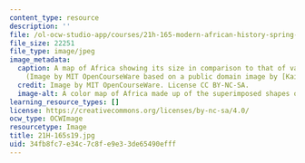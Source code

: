 ```yaml
---
content_type: resource
description: ''
file: /ol-ocw-studio-app/courses/21h-165-modern-african-history-spring-2019/34fb8fc7e34c7c8fe9e33de65490efff_21H-165s19.jpg
file_size: 22251
file_type: image/jpeg
image_metadata:
  caption: A map of Africa showing its size in comparison to that of various countries.
    (Image by MIT OpenCourseWare based on a public domain image by [Kai Krause](http://kai.sub.blue/images/True-Size-of-Africa-kk-v3.pdf).)
  credit: Image by MIT OpenCourseWare. License CC BY-NC-SA.
  image-alt: A color map of Africa made up of the superimposed shapes of other countries.
learning_resource_types: []
license: https://creativecommons.org/licenses/by-nc-sa/4.0/
ocw_type: OCWImage
resourcetype: Image
title: 21H-165s19.jpg
uid: 34fb8fc7-e34c-7c8f-e9e3-3de65490efff
---
```

